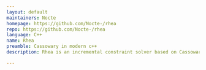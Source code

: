 ```yaml
---
layout: default
maintainers: Nocte
homepage: https://github.com/Nocte-/rhea
repo: https://github.com/Nocte-/rhea
language: C++
name: Rhea
preamble: Cassowary in modern c++
description: Rhea is an incremental constraint solver based on Cassowary, originally developed by Greg J. Badros and Alan Borning. The main differences are <ul><li>Allows the programmer to write constraints in a natural way</li><li>Rewritten in C++11</li><li>CMake instead of GNU Autoconfig</li><li>Unit tests use the Boost Test Framework</li><li>Uses Doxygen for documentation</li><li>Expression parser based on Boost Spirit</li><li>Does not have a finite domain subsolver</li></ul>

---
```

